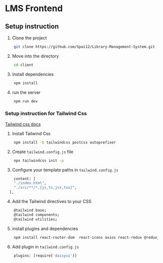 # LMS Frontend

## Setup instruction

1. Clone the project

```bash
    git clone https://github.com/Spai12/Library-Management-System.git
```

2. Move into the directory

```bash
    cd client
```

3. Install dependencies

```bash
    npm install
```

4. run the server

```bash
    npm run dev
```

### Setup instruction for Tailwind Css

[Tailwind css docs](https://tailwindcss.com/docs/installation)

1. Install Tailwind Css

```bash
    npm install -D tailwindcss postcss autoprefixer
```

2. Create `tailwind.config.js` file

```bash
    npx tailwindcss init -p
```

3. Configure your template paths in `tailwind.config.js`

```bash
    content: [
    "./index.html",
    "./src/**/*.{js,ts,jsx,tsx}",
  ],
```

4. Add the Tailwind directives to your CSS

```bash
    @tailwind base;
    @tailwind components;
    @tailwind utilities;
```

5. install plugins and dependencies

```bash
    npm install react-router-dom  react-icons axios react-redux @reduxjs/toolkit react-chartjs-2 chart.js daisyui react-toastify @tailwindcss/line-clamp @emailjs/browser
```

6.  Add plugin in `tailwind.config.js`

```bash
    plugins: [require('daisyui')]
```
